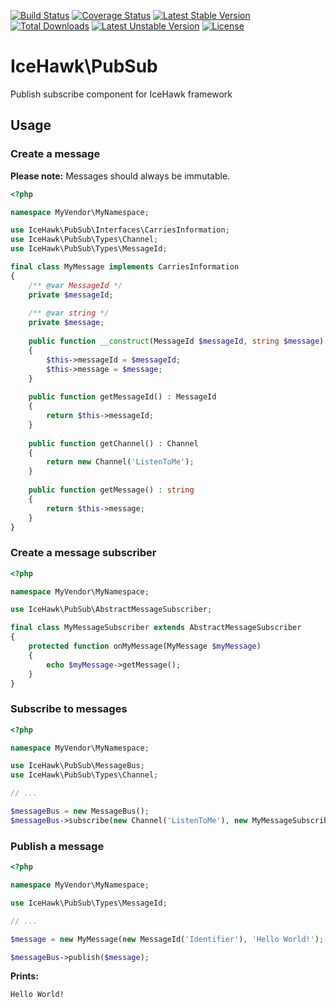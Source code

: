 [![Build Status](https://travis-ci.org/icehawk/pub-sub.svg?branch=master)](https://travis-ci.org/icehawk/pub-sub)
[![Coverage Status](https://coveralls.io/repos/github/icehawk/pub-sub/badge.svg?branch=master)](https://coveralls.io/github/icehawk/pub-sub?branch=master)
[![Latest Stable Version](https://poser.pugx.org/icehawk/pub-sub/v/stable)](https://packagist.org/packages/icehawk/pub-sub) 
[![Total Downloads](https://poser.pugx.org/icehawk/pub-sub/downloads)](https://packagist.org/packages/icehawk/pub-sub) 
[![Latest Unstable Version](https://poser.pugx.org/icehawk/pub-sub/v/unstable)](https://packagist.org/packages/icehawk/pub-sub) 
[![License](https://poser.pugx.org/icehawk/pub-sub/license)](https://packagist.org/packages/icehawk/pub-sub)

# IceHawk\PubSub

Publish subscribe component for IceHawk framework

## Usage

### Create a message

**Please note:** Messages should always be immutable.

```php
<?php

namespace MyVendor\MyNamespace;

use IceHawk\PubSub\Interfaces\CarriesInformation;
use IceHawk\PubSub\Types\Channel;
use IceHawk\PubSub\Types\MessageId;

final class MyMessage implements CarriesInformation
{
	/** @var MessageId */
	private $messageId;
	
	/** @var string */
	private $message;
	
	public function __construct(MessageId $messageId, string $message) 
	{
		$this->messageId = $messageId;
		$this->message = $message;
	}
	
	public function getMessageId() : MessageId 
	{
		return $this->messageId;
	}
	
	public function getChannel() : Channel 
	{
		return new Channel('ListenToMe');
	}
	
	public function getMessage() : string
	{
		return $this->message;
	}
}
```

### Create a message subscriber

```php
<?php

namespace MyVendor\MyNamespace;

use IceHawk\PubSub\AbstractMessageSubscriber;

final class MyMessageSubscriber extends AbstractMessageSubscriber
{
	protected function onMyMessage(MyMessage $myMessage)
	{
		echo $myMessage->getMessage();
	}
}
```

### Subscribe to messages

```php
<?php

namespace MyVendor\MyNamespace;

use IceHawk\PubSub\MessageBus;
use IceHawk\PubSub\Types\Channel;

// ...

$messageBus = new MessageBus();
$messageBus->subscribe(new Channel('ListenToMe'), new MyMessageSubscriber());

```

### Publish a message

```php
<?php

namespace MyVendor\MyNamespace;

use IceHawk\PubSub\Types\MessageId;

// ...

$message = new MyMessage(new MessageId('Identifier'), 'Hello World!');

$messageBus->publish($message);

```

**Prints:**

```
Hello World!
```